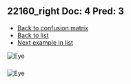 ## 22160_right Doc: 4 Pred: 3
- [Back to confusion matrix](https://github.com/juliandewit/kaggle_retinopathy/blob/master/matrix.md)
- [Back to list](https://github.com/juliandewit/kaggle_retinopathy/blob/master/lists/43/list.md)
- [Next example in list](https://github.com/juliandewit/kaggle_retinopathy/blob/master/lists/43/22/22901_right.md)

![Eye](https://retinopaty.blob.core.windows.net/size1024/22160_right_4.jpeg)

### 

![Eye]()
